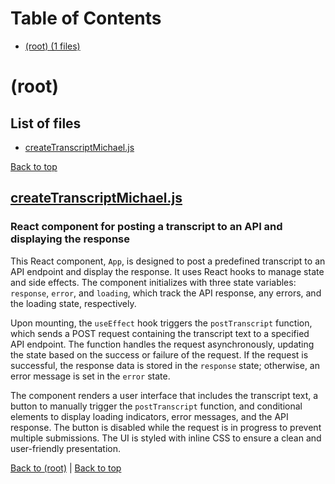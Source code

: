 # Table of Contents

- [(root) (1 files)](#root)
# (root)

## List of files

- [createTranscriptMichael.js](#createtranscriptmichaeljs)

[Back to top](#table-of-contents)

## [createTranscriptMichael.js](createTranscriptMichael.js)

### React component for posting a transcript to an API and displaying the response

This React component, `App`, is designed to post a predefined transcript to an API endpoint and display the response. It uses React hooks to manage state and side effects. The component initializes with three state variables: `response`, `error`, and `loading`, which track the API response, any errors, and the loading state, respectively.

Upon mounting, the `useEffect` hook triggers the `postTranscript` function, which sends a POST request containing the transcript text to a specified API endpoint. The function handles the request asynchronously, updating the state based on the success or failure of the request. If the request is successful, the response data is stored in the `response` state; otherwise, an error message is set in the `error` state.

The component renders a user interface that includes the transcript text, a button to manually trigger the `postTranscript` function, and conditional elements to display loading indicators, error messages, and the API response. The button is disabled while the request is in progress to prevent multiple submissions. The UI is styled with inline CSS to ensure a clean and user-friendly presentation.

[Back to (root)](#root) | [Back to top](#table-of-contents)

